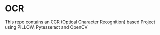 # OCR
This repo contains an OCR (Optical Character Recognition) based Project using PILLOW, Pytesseract and OpenCV
